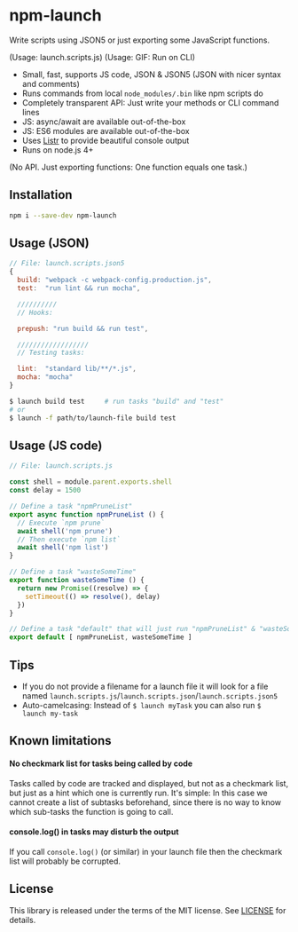 # npm-launch

Write scripts using JSON5 or just exporting some JavaScript functions.

(Usage: launch.scripts.js)
(Usage: GIF: Run on CLI)

- Small, fast, supports JS code, JSON & JSON5 (JSON with nicer syntax and comments)
- Runs commands from local `node_modules/.bin` like npm scripts do
- Completely transparent API: Just write your methods or CLI command lines
- JS: async/await are available out-of-the-box
- JS: ES6 modules are available out-of-the-box
- Uses [Listr](https://github.com/SamVerschueren/listr) to provide beautiful console output
- Runs on node.js 4+

(No API. Just exporting functions: One function equals one task.)


## Installation

```sh
npm i --save-dev npm-launch
```


## Usage (JSON)

```js
// File: launch.scripts.json5
{
  build: "webpack -c webpack-config.production.js",
  test:  "run lint && run mocha",

  //////////
  // Hooks:

  prepush: "run build && run test",

  //////////////////
  // Testing tasks:

  lint:  "standard lib/**/*.js",
  mocha: "mocha"
}
```

```sh
$ launch build test     # run tasks "build" and "test"
# or
$ launch -f path/to/launch-file build test
```


## Usage (JS code)

```js
// File: launch.scripts.js

const shell = module.parent.exports.shell
const delay = 1500

// Define a task "npmPruneList"
export async function npmPruneList () {
  // Execute `npm prune`
  await shell('npm prune')
  // Then execute `npm list`
  await shell('npm list')
}

// Define a task "wasteSomeTime"
export function wasteSomeTime () {
  return new Promise((resolve) => {
    setTimeout(() => resolve(), delay)
  })
}

// Define a task "default" that will just run "npmPruneList" & "wasteSomeTime" sequentially
export default [ npmPruneList, wasteSomeTime ]
```


## Tips

- If you do not provide a filename for a launch file it will look for a file named `launch.scripts.js`/`launch.scripts.json`/`launch.scripts.json5`
- Auto-camelcasing: Instead of `$ launch myTask` you can also run `$ launch my-task`


## Known limitations

#### No checkmark list for tasks being called by code

Tasks called by code are tracked and displayed, but not as a checkmark list,
but just as a hint which one is currently run. It's simple: In this case we
cannot create a list of subtasks beforehand, since there is no way to know
which sub-tasks the function is going to call.

#### console.log() in tasks may disturb the output

If you call `console.log()` (or similar) in your launch file then the checkmark
list will probably be corrupted.


## License

This library is released under the terms of the MIT license. See [LICENSE](./LICENSE) for details.
